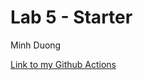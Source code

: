 # Lab 5 - Starter

Minh Duong

[Link to my Github Actions](https://github.com/minhnhat1901/introduction-to-github)